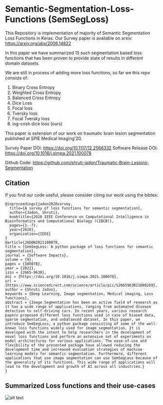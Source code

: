 # Semantic-Segmentation-Loss-Functions (SemSegLoss)
This Repository is implementation of majority of Semantic Segmentation Loss Functions in Keras. Our Survey paper is available on arxiv: https://arxiv.org/abs/2006.14822

In this paper we have summarized 15 such segmentation based loss functions that has been proven to provide state of results in different domain datasets.

We are still in process of adding more loss functions, so far we this repo consists of:
1. Binary Cross Entropy
2. Weighted Cross Entropy
3. Balanced Cross Entropy
4. Dice Loss
5. Focal loss
6. Tversky loss
7. Focal Tversky loss
8. log-cosh dice loss (ours)

This paper is extension of our work on traumatic brain lesion segmentation published at SPIE Medical Imaging'20.

Survey Paper DOI: https://doi.org/10.1117/12.2566332
Software Release DOI: https://doi.org/10.1016/j.simpa.2021.100078

Github Code: https://github.com/shruti-jadon/Traumatic-Brain-Lesions-Segmentation

## Citation
If you find our code useful, please consider citing our work using the bibtex:
```
@inproceedings{jadon2020survey,
  title={A survey of loss functions for semantic segmentation},
  author={Jadon, Shruti},
  booktitle={2020 IEEE Conference on Computational Intelligence in Bioinformatics and Computational Biology (CIBCB)},
  pages={1--7},
  year={2020},
  organization={IEEE}
}
@article{JADON2021100078,
title = {SemSegLoss: A python package of loss functions for semantic segmentation},
journal = {Software Impacts},
volume = {9},
pages = {100078},
year = {2021},
issn = {2665-9638},
doi = {https://doi.org/10.1016/j.simpa.2021.100078},
url = {https://www.sciencedirect.com/science/article/pii/S2665963821000269},
author = {Shruti Jadon},
keywords = {Deep Learning, Image segmentation, Medical imaging, Loss functions},
abstract = {Image Segmentation has been an active field of research as it has a wide range of applications, ranging from automated disease detection to self-driving cars. In recent years, various research papers proposed different loss functions used in case of biased data, sparse segmentation, and unbalanced dataset. In this paper, we introduce SemSegLoss, a python package consisting of some of the well-known loss functions widely used for image segmentation. It is developed with the intent to help researchers in the development of novel loss functions and perform an extensive set of experiments on model architectures for various applications. The ease-of-use and flexibility of the presented package have allowed reducing the development time and increased evaluation strategies of machine learning models for semantic segmentation. Furthermore, different applications that use image segmentation can use SemSegLoss because of the generality of its functions. This wide range of applications will lead to the development and growth of AI across all industries.}
}
```
## Summarized Loss functions and their use-cases
![alt text](https://github.com/shruti-jadon/Semantic-Segmentation-Loss-Functions/blob/master/summary.png)
